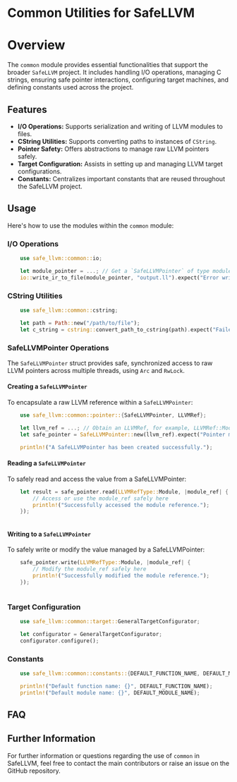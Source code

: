# Common Utilities for SafeLLVM

# Overview
The `common` module provides essential functionalities that support the broader `SafeLLVM` project. It includes handling I/O operations, managing C strings, ensuring safe pointer interactions, configuring target machines, and defining constants used across the project.

## Features
- **I/O Operations:** Supports serialization and writing of LLVM modules to files.
- **CString Utilities:** Supports converting paths to instances of `CString`.
- **Pointer Safety:** Offers abstractions to manage raw LLVM pointers safely.
- **Target Configuration:** Assists in setting up and managing LLVM target configurations.
- **Constants:** Centralizes important constants that are reused throughout the SafeLLVM project.

## Usage
Here's how to use the modules within the `common` module:

### I/O Operations
```rust
    use safe_llvm::common::io;

    let module_pointer = ...; // Get a `SafeLLVMPointer` of type module
    io::write_ir_to_file(module_pointer, "output.ll").expect("Error writing to file");
```

### CString Utilities
```rust
    use safe_llvm::common::cstring;

    let path = Path::new("/path/to/file");
    let c_string = cstring::convert_path_to_cstring(path).expect("Failed to convert path");
```

### SafeLLVMPointer Operations
The `SafeLLVMPointer` struct provides safe, synchronized access to raw LLVM pointers across multiple threads, using `Arc` and `RwLock`.

#### Creating a `SafeLLVMPointer`
To encapsulate a raw LLVM reference within a `SafeLLVMPointer`:
```rust
    use safe_llvm::common::pointer::{SafeLLVMPointer, LLVMRef};

    let llvm_ref = ...; // Obtain an LLVMRef, for example, LLVMRef::Module(module_ptr)
    let safe_pointer = SafeLLVMPointer::new(llvm_ref).expect("Pointer must not be null");

    println!("A SafeLLVMPointer has been created successfully.");
```

#### Reading a `SafeLLVMPointer`
To safely read and access the value from a SafeLLVMPointer:
```rust
    let result = safe_pointer.read(LLVMRefType::Module, |module_ref| {
        // Access or use the module_ref safely here
        println!("Successfully accessed the module reference.");
    });
    
```

#### Writing to a `SafeLLVMPointer`
To safely write or modify the value managed by a SafeLLVMPointer:
```rust
    safe_pointer.write(LLVMRefType::Module, |module_ref| {
        // Modify the module_ref safely here
        println!("Successfully modified the module reference.");
    });
        
```

### Target Configuration
```rust
    use safe_llvm::common::target::GeneralTargetConfigurator;

    let configurator = GeneralTargetConfigurator;
    configurator.configure();
```

### Constants
```rust
    use safe_llvm::common::constants::{DEFAULT_FUNCTION_NAME, DEFAULT_MODULE_NAME};

    println!("Default function name: {}", DEFAULT_FUNCTION_NAME);
    println!("Default module name: {}", DEFAULT_MODULE_NAME);
```

## FAQ 

## Further Information
For further information or questions regarding the use of `common` in SafeLLVM, feel free to contact the main contributors or raise an issue on the GitHub repository.